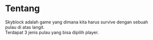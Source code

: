 # Tentang

Skyblock adalah game yang dimana kita harus survive dengan sebuah pulau di atas langit.<br>
Terdapat 3 jenis pulau yang bisa dipilih player.